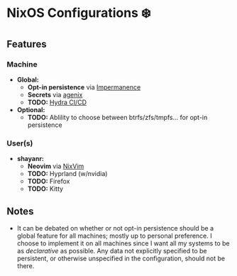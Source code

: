 # NixOS Configurations ❄️

## Features

### Machine
- **Global:**
  - **Opt-in persistence** via [Impermanence](https://github.com/nix-community/impermanence)
  - **Secrets** via [agenix](https://github.com/ryantm/agenix)
  - **TODO:** [Hydra CI/CD](https://github.com/NixOS/hydra)
- **Optional:**
  - **TODO:** Ablility to choose between btrfs/zfs/tmpfs... 
    for opt-in persistence 

### User(s)
- **shayanr:**
  - **Neovim** via [NixVim](https://github.com/pta2002/nixvim)
  - **TODO:** Hyprland (w/nvidia)
  - **TODO:** Firefox
  - **TODO:** Kitty

## Notes
- It can be debated on whether or not opt-in persistence should be a global
feature for all machines; mostly up to personal preference.
I choose to implement it on all machines since I want all my systems
to be as *declarative* as possible. Any data not explicitly specified to be 
persistent, or otherwise unspecified in the configuration, should not be there.

